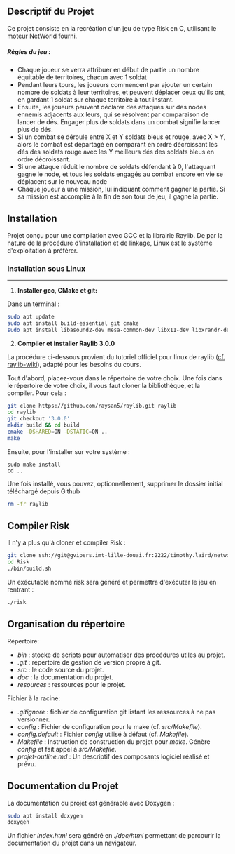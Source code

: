 ## Descriptif du Projet

Ce projet consiste en la recréation d'un jeu de type Risk en C, utilisant le moteur NetWorld fourni.

##### Règles du jeu : 

 - Chaque joueur se verra attribuer en début de partie un nombre équitable de territoires, chacun avec 1 soldat
 - Pendant leurs tours, les joueurs commencent par ajouter un certain nombre de soldats à leur territoires, et peuvent déplacer ceux qu'ils ont, en gardant 1 soldat sur chaque territoire à tout instant.
 - Ensuite, les joueurs peuvent déclarer des attaques sur des nodes ennemis adjacents aux leurs, qui se résolvent par comparaison de lancer de dés. Engager plus de soldats dans un combat signifie lancer plus de dés.
 - Si un combat se déroule entre X et Y soldats bleus et rouge, avec X > Y, alors le combat est départagé en comparant en ordre décroissant les dés des soldats rouge avec les Y meilleurs dés des soldats bleus en ordre décroissant.
 - Si une attaque réduit le nombre de soldats défendant à 0, l'attaquant gagne le node, et tous les soldats engagés au combat encore en vie se déplacent sur le nouveau node
 - Chaque joueur a une mission, lui indiquant comment gagner la partie. Si sa mission est accomplie à la fin de son tour de jeu, il gagne la partie.

## Installation


Projet conçu pour une compilation avec GCC et la librairie Raylib. De par la nature de la procédure d'installation et de linkage, Linux est le système d'exploitation à préférer.

### Installation sous Linux
---

1. **Installer gcc, CMake et git:**

Dans un terminal :


```bash
sudo apt update
sudo apt install build-essential git cmake
sudo apt install libasound2-dev mesa-common-dev libx11-dev libxrandr-dev libxi-dev xorg-dev libgl1-mesa-dev libglu1-mesa-dev
```


2. **Compiler et installer Raylib 3.0.0**

La procédure ci-dessous provient du tutoriel officiel pour linux de raylib ([cf. raylib-wiki](https://github.com/raysan5/raylib/wiki/Working-on-GNU-Linux)), adapté pour les besoins du cours.

Tout d'abord, placez-vous dans le répertoire de votre choix. Une fois dans le répertoire de votre choix, il vous faut cloner la bibliothèque, et la compiler. Pour cela :

```bash
git clone https://github.com/raysan5/raylib.git raylib
cd raylib
git checkout '3.0.0'
mkdir build && cd build
cmake -DSHARED=ON -DSTATIC=ON ..
make
```
Ensuite, pour l'installer sur votre système :

```
sudo make install
cd ..
```

Une fois installé, vous pouvez, optionnellement, supprimer le dossier initial téléchargé depuis Github


```bash
rm -fr raylib
```

## Compiler Risk


Il n'y a plus qu'à cloner et compiler Risk :

```bash
git clone ssh://git@gvipers.imt-lille-douai.fr:2222/timothy.laird/networld.git Risk
cd Risk
./bin/build.sh
```

Un exécutable nommé risk sera généré et permettra d'exécuter le jeu en rentrant :

```bash
./risk
```

## Organisation du répertoire

Répertoire:


- *bin* : stocke de scripts pour automatiser des procédures utiles au projet.
- *.git* : répertoire de gestion de version propre à git.
- *src* : le code source du projet.
- *doc* : la documentation du projet.
- *resources* : ressources pour le projet.


Fichier à la racine:


- *.gitignore* : fichier de configuration git listant les ressources à ne pas versionner.
- *config* : Fichier de configuration pour le make (cf. *src/Makefile*).
- *config.default* : Fichier *config* utilisé à défaut (cf. *Makefile*).
- *Makefile* : Instruction de construction du projet pour *make*. Génère *config* et fait appel à *src/Makefile*.
- *projet-outline.md* : Un descriptif des composants logiciel réalisé et prévu.

## Documentation du Projet

La documentation du projet est générable avec Doxygen :

```bash
sudo apt install doxygen
doxygen
```

Un fichier *index.html* sera généré en *./doc/html* permettant de parcourir la documentation du projet dans un navigateur.

